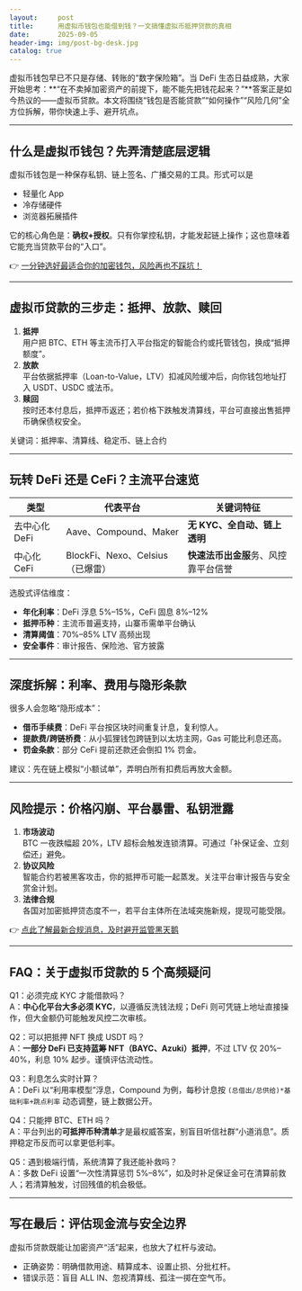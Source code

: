 ```yaml
---
layout:     post
title:      用虚拟币钱包也能借到钱？一文搞懂虚拟币抵押贷款的真相
date:       2025-09-05
header-img: img/post-bg-desk.jpg
catalog: true
---
```


虚拟币钱包早已不只是存储、转账的“数字保险箱”。当 DeFi 生态日益成熟，大家开始思考：**“在不卖掉加密资产的前提下，能不能先把钱花起来？”**答案正是如今热议的——虚拟币贷款。本文将围绕“钱包是否能贷款”“如何操作”“风险几何”全方位拆解，带你快速上手、避开坑点。

---

## 什么是虚拟币钱包？先弄清楚底层逻辑  
虚拟币钱包是一种保存私钥、链上签名、广播交易的工具。形式可以是  
* 轻量化 App  
* 冷存储硬件  
* 浏览器拓展插件  

它的核心角色是：**确权+授权**。只有你掌控私钥，才能发起链上操作；这也意味着它能充当贷款平台的“入口”。  

👉 [一分钟选好最适合你的加密钱包，风险再也不踩坑！](https://okxdog.com/)

---

## 虚拟币贷款的三步走：抵押、放款、赎回  

1. **抵押**  
   用户把 BTC、ETH 等主流币打入平台指定的智能合约或托管钱包，换成“抵押额度”。  
2. **放款**  
   平台依据抵押率（Loan-to-Value，LTV）扣减风险缓冲后，向你钱包地址打入 USDT、USDC 或法币。  
3. **赎回**  
   按时还本付息后，抵押币返还；若价格下跌触发清算线，平台可直接出售抵押币确保债权安全。  

关键词：抵押率、清算线、稳定币、链上合约  

---

## 玩转 DeFi 还是 CeFi？主流平台速览  

| 类型 | 代表平台 | 关键词特征 |
|---|---|---|
| 去中心化 DeFi | Aave、Compound、Maker | **无 KYC、全自动、链上透明** |
| 中心化 CeFi | BlockFi、Nexo、Celsius（已爆雷） | **快速法币出金服**务、风控靠平台信誉 |

选股式评估维度：  
* **年化利率**：DeFi 浮息 5%–15%，CeFi 固息 8%–12%  
* **抵押币种**：主流币普遍支持，山寨币需单平台确认  
* **清算阈值**：70%–85% LTV 高频出现  
* **安全事件**：审计报告、保险池、官方披露  

---

## 深度拆解：利率、费用与隐形条款  

很多人会忽略“隐形成本”：  
* **借币手续费**：DeFi 平台按区块时间重复计息，复利惊人。  
* **提款费/跨链桥费**：从小狐狸钱包跨链到以太坊主网，Gas 可能比利息还高。  
* **罚金条款**：部分 CeFi 提前还款还会倒扣 1% 罚金。  

建议：先在链上模拟“小额试单”，弄明白所有扣费后再放大金额。

---

## 风险提示：价格闪崩、平台暴雷、私钥泄露  

1. **市场波动**  
   BTC 一夜跌幅超 20%，LTV 超标会触发连锁清算。可通过「补保证金、立刻偿还」避免。  
2. **协议风险**  
   智能合约若被黑客攻击，你的抵押币可能一起蒸发。关注平台审计报告与安全赏金计划。  
3. **法律合规**  
   各国对加密抵押贷态度不一，若平台主体所在法域突施新规，提现可能受限。  

👉 [点此了解最新合规消息，及时避开监管黑天鹅](https://okxdog.com/)

---

## FAQ：关于虚拟币贷款的 5 个高频疑问  

Q1：必须完成 KYC 才能借款吗？  
A：**中心化平台大多必须 KYC**，以遵循反洗钱法规；DeFi 则可凭链上地址直接操作，但大金额仍可能触发风控二次审核。  

Q2：可以把抵押 NFT 换成 USDT 吗？  
A：**一部分 DeFi 已支持蓝筹 NFT（BAYC、Azuki）抵押**，不过 LTV 仅 20%–40%，利息 10% 起步。谨慎评估流动性。  

Q3：利息怎么实时计算？  
A：DeFi 以“利用率模型”浮息，Compound 为例，每秒计息按 `(总借出/总供给)*基础利率+跳点利率` 动态调整，链上数据公开。  

Q4：只能押 BTC、ETH 吗？  
A：平台列出的**可抵押币种清单**才是最权威答案，别盲目听信社群“小道消息”。质押稳定币反而可以拿更低利率。  

Q5：遇到极端行情，系统清算了我还能补救吗？  
A：多数 DeFi 设置“一次性清算惩罚 5%–8%”，如及时补足保证金可在清算前救人；若清算触发，讨回残值的机会极低。  

---

## 写在最后：评估现金流与安全边界  

虚拟币贷款既能让加密资产“活”起来，也放大了杠杆与波动。  
* 正确姿势：明确借款用途、精算成本、设置止损、分批杠杆。  
* 错误示范：盲目 ALL IN、忽视清算线、孤注一掷在空气币。